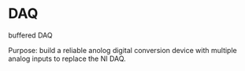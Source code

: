 # DAQ
buffered DAQ

Purpose: build a reliable anolog digital conversion  device with multiple analog inputs to replace the NI DAQ. 

